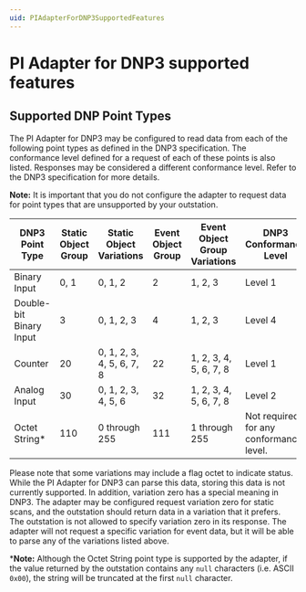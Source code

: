 ```yaml
---
uid: PIAdapterForDNP3SupportedFeatures
---
```


# PI Adapter for DNP3 supported features

## Supported DNP Point Types
The PI Adapter for DNP3 may be configured to read data from each of the following point types as defined in the DNP3 specification. The conformance level defined for a request of each of these points is also listed. 
Responses may be considered a different conformance level. Refer to the DNP3 specification for more details.

__Note:__ It is important that you do not configure the adapter to request data for point types that are unsupported by your outstation. 

| DNP3 Point Type | Static Object Group | Static Object Variations | Event Object Group | Event Object Group Variations | DNP3 Conformance Level | 
| --------------- | ------------------- | ------------------------ | ------------------ | ----------------------------- | ---------------------- |
| Binary Input | 0, 1 | 0, 1, 2 | 2 | 1, 2, 3 | Level 1 |
| Double-bit Binary Input | 3 | 0, 1, 2, 3 | 4 | 1, 2, 3 | Level 4 | 
| Counter | 20 | 0, 1, 2, 3, 4, 5, 6, 7, 8 | 22 | 1, 2, 3, 4, 5, 6, 7, 8 | Level 1 |
| Analog Input | 30 | 0, 1, 2, 3, 4, 5, 6 | 32 | 1, 2, 3, 4, 5, 6, 7, 8 | Level 2 |
| Octet String* | 110 | 0 through 255 | 111 | 1 through 255 | Not required for any conformance level. |

Please note that some variations may include a flag octet to indicate status. While the PI Adapter for DNP3 can parse this data, storing this data is not currently supported. 
In addition, variation zero has a special meaning in DNP3. The adapter may be configured request variation zero for static scans, and the outstation should return data in a variation that it prefers.
The outstation is not allowed to specify variation zero in its response. 
The adapter will not request a specific variation for event data, but it will be able to parse any of the variations listed above. 

*__Note:__ Although the Octet String point type is supported by the adapter, if the value returned by the outstation contains any `null` characters (i.e. ASCII `0x00`), the string will be truncated at the first `null` character.